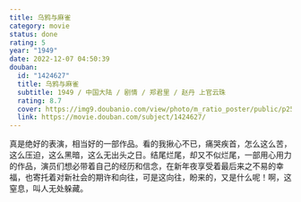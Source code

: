 ```yaml
---
title: 乌鸦与麻雀
category: movie
status: done
rating: 5
year: "1949"
date: 2022-12-07 04:50:39
douban:
  id: "1424627"
  title: 乌鸦与麻雀
  subtitle: 1949 / 中国大陆 / 剧情 / 郑君里 / 赵丹 上官云珠
  rating: 8.7
  cover: https://img9.doubanio.com/view/photo/m_ratio_poster/public/p2582290536.jpg
  link: https://movie.douban.com/subject/1424627/
---
```


真是绝好的表演，相当好的一部作品。看的我揪心不已，痛哭疾首，怎么这么苦，这么压迫，这么黑暗，这么无出头之日。结尾烂尾，却又不似烂尾，一部用心用力的作品，演员们想必带着自己的经历和信念，在新年夜享受着最后来之不易的幸福，也寄托着对新社会的期许和向往，可是这向往，盼来的，又是什么呢！啊，这窒息，叫人无处躲藏。